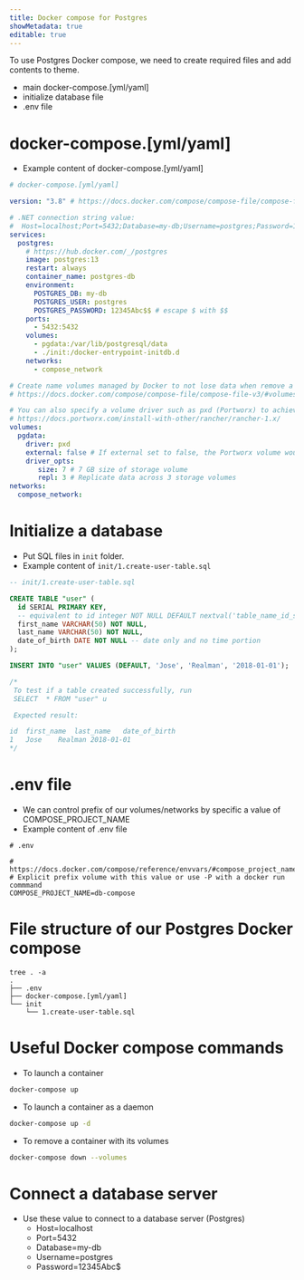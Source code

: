 ```yaml
---
title: Docker compose for Postgres
showMetadata: true
editable: true
---
```


To use Postgres Docker compose, we need to create required files and add contents to theme.
- main docker-compose.[yml/yaml]
- initialize database file
- .env file

# docker-compose.[yml/yaml]
- Example content of docker-compose.[yml/yaml]
```yml
# docker-compose.[yml/yaml]

version: "3.8" # https://docs.docker.com/compose/compose-file/compose-file-v3/

# .NET connection string value:
#  Host=localhost;Port=5432;Database=my-db;Username=postgres;Password=12345Abc$
services:
  postgres:
    # https://hub.docker.com/_/postgres
    image: postgres:13
    restart: always
    container_name: postgres-db
    environment:
      POSTGRES_DB: my-db
      POSTGRES_USER: postgres
      POSTGRES_PASSWORD: 12345Abc$$ # escape $ with $$
    ports:
      - 5432:5432
    volumes:
      - pgdata:/var/lib/postgresql/data
      - ./init:/docker-entrypoint-initdb.d
    networks:
      - compose_network

# Create name volumes managed by Docker to not lose data when remove a container
# https://docs.docker.com/compose/compose-file/compose-file-v3/#volumes

# You can also specify a volume driver such as pxd (Portworx) to achieve high performance read/write for container storage volumes.
# https://docs.portworx.com/install-with-other/rancher/rancher-1.x/
volumes:
  pgdata:
    driver: pxd
    external: false # If external set to false, the Portworx volume would be automactically created if the volume is not exist.
    driver_opts:
       size: 7 # 7 GB size of storage volume
       repl: 3 # Replicate data across 3 storage volumes
networks:
  compose_network:
```

# Initialize a database
- Put SQL files in `init` folder.
- Example content of `init/1.create-user-table.sql`
```sql
-- init/1.create-user-table.sql

CREATE TABLE "user" (
  id SERIAL PRIMARY KEY,
  -- equivalent to id integer NOT NULL DEFAULT nextval('table_name_id_seq')
  first_name VARCHAR(50) NOT NULL,
  last_name VARCHAR(50) NOT NULL,
  date_of_birth DATE NOT NULL -- date only and no time portion
);

INSERT INTO "user" VALUES (DEFAULT, 'Jose', 'Realman', '2018-01-01');

/*
 To test if a table created successfully, run
 SELECT  * FROM "user" u

 Expected result:

id	first_name	last_name	date_of_birth
1	Jose	Realman	2018-01-01
*/
```

# .env file
- We can control prefix of our volumes/networks by specific a value of COMPOSE_PROJECT_NAME
- Example content of .env file
```
# .env

# https://docs.docker.com/compose/reference/envvars/#compose_project_name
# Explicit prefix volume with this value or use -P with a docker run commmand
COMPOSE_PROJECT_NAME=db-compose
```

# File structure of our Postgres Docker compose
```
tree . -a
.
├── .env
├── docker-compose.[yml/yaml]
└── init
    └── 1.create-user-table.sql
```

#  Useful Docker compose commands
- To launch a container
```sh
docker-compose up
```

- To launch a container as a daemon
```sh
docker-compose up -d
```

- To remove a container with its volumes
```sh
docker-compose down --volumes
```

# Connect a database server
- Use these value to connect to a database server (Postgres)
  - Host=localhost
  - Port=5432
  - Database=my-db
  - Username=postgres
  - Password=12345Abc$
